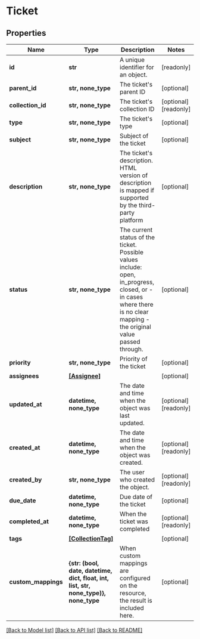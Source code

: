 # Ticket


## Properties
Name | Type | Description | Notes
------------ | ------------- | ------------- | -------------
**id** | **str** | A unique identifier for an object. | [readonly] 
**parent_id** | **str, none_type** | The ticket&#39;s parent ID | [optional] 
**collection_id** | **str, none_type** | The ticket&#39;s collection ID | [optional] [readonly] 
**type** | **str, none_type** | The ticket&#39;s type | [optional] 
**subject** | **str, none_type** | Subject of the ticket | [optional] 
**description** | **str, none_type** | The ticket&#39;s description. HTML version of description is mapped if supported by the third-party platform | [optional] 
**status** | **str, none_type** | The current status of the ticket. Possible values include: open, in_progress, closed, or - in cases where there is no clear mapping - the original value passed through. | [optional] 
**priority** | **str, none_type** | Priority of the ticket | [optional] 
**assignees** | [**[Assignee]**](Assignee.md) |  | [optional] 
**updated_at** | **datetime, none_type** | The date and time when the object was last updated. | [optional] [readonly] 
**created_at** | **datetime, none_type** | The date and time when the object was created. | [optional] [readonly] 
**created_by** | **str, none_type** | The user who created the object. | [optional] [readonly] 
**due_date** | **datetime, none_type** | Due date of the ticket | [optional] 
**completed_at** | **datetime, none_type** | When the ticket was completed | [optional] [readonly] 
**tags** | [**[CollectionTag]**](CollectionTag.md) |  | [optional] 
**custom_mappings** | **{str: (bool, date, datetime, dict, float, int, list, str, none_type)}, none_type** | When custom mappings are configured on the resource, the result is included here. | [optional] 

[[Back to Model list]](../../README.md#documentation-for-models) [[Back to API list]](../../README.md#documentation-for-api-endpoints) [[Back to README]](../../README.md)


